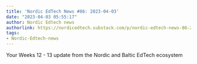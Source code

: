 ```yaml
---
title: 'Nordic EdTech News #86: 2023-04-03'
date: "2023-04-03 05:55:17"
author: Nordic Edtech news
authorlink: https://nordicedtech.substack.com/p/nordic-edtech-news-86-2023-04-03
tags:
- Nordic-Edtech-news
---
```

Your Weeks 12 - 13 update from the Nordic and Baltic EdTech ecosystem